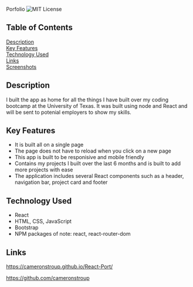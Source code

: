  Porfolio
![MIT License](https://img.shields.io/badge/license-MIT%20License-blue.svg)

## Table of Contents
[Description](#description) <br/>
[Key Features](#key-features) <br/>
[Technology Used](#technology-used) <br/>
[Links](#links) <br/>
[Screenshots](#screenshots) <br/>


## Description
I built the app as home for all the things I have built over my coding bootcamp at the University of Texas. It was built using node and React and will be sent to potenial employers to show my skills.

## Key Features
- It is built all on a single page
- The page does not have to reload when you click on a new page
- This app is built to be responisive and mobile friendly 
- Contains my projects I built over the last 6 months and is built to add more projects with ease
- The application includes several React components such as a header, navigation bar, project card and footer


## Technology Used
- React
- HTML, CSS, JavaScript
- Bootstrap
- NPM packages of note: react, react-router-dom

## Links
https://cameronstroup.github.io/React-Port/


https://github.com/cameronstroup


